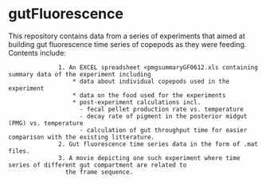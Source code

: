 # gutFluorescence
This repository contains data from a series of experiments that aimed at building gut fluorescence time series of copepods as they were feeding. 
Contents include:

                  1. An EXCEL spreadsheet <pmgsummaryGF0612.xls containing summary data of the experiment including
                      * data about individual copepods used in the experiment
                      * data on the food used for the experiments
                      * post-experiment calculations incl.
                        - fecal pellet production rate vs. temperature
                        - decay rate of pigment in the posterior midgut (PMG) vs. temperature
                        - calculation of gut throughput time for easier comparison with the existing litterature.
                  2. Gut fluorescence time series data in the form of .mat files.
                  3. A movie depicting one such experiment where time series of different gut compartment are related to 
                    the frame sequence.
